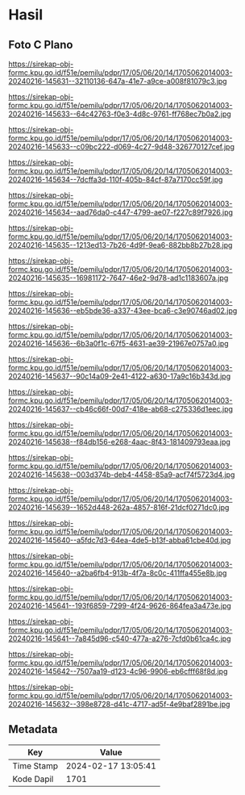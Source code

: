 # Hasil

## Foto C Plano

https://sirekap-obj-formc.kpu.go.id/f51e/pemilu/pdpr/17/05/06/20/14/1705062014003-20240216-145631--32110136-647a-41e7-a9ce-a008f81079c3.jpg

https://sirekap-obj-formc.kpu.go.id/f51e/pemilu/pdpr/17/05/06/20/14/1705062014003-20240216-145633--64c42763-f0e3-4d8c-9761-ff768ec7b0a2.jpg

https://sirekap-obj-formc.kpu.go.id/f51e/pemilu/pdpr/17/05/06/20/14/1705062014003-20240216-145633--c09bc222-d069-4c27-9d48-326770127cef.jpg

https://sirekap-obj-formc.kpu.go.id/f51e/pemilu/pdpr/17/05/06/20/14/1705062014003-20240216-145634--7dcffa3d-110f-405b-84cf-87a7170cc59f.jpg

https://sirekap-obj-formc.kpu.go.id/f51e/pemilu/pdpr/17/05/06/20/14/1705062014003-20240216-145634--aad76da0-c447-4799-ae07-f227c89f7926.jpg

https://sirekap-obj-formc.kpu.go.id/f51e/pemilu/pdpr/17/05/06/20/14/1705062014003-20240216-145635--1213ed13-7b26-4d9f-9ea6-882bb8b27b28.jpg

https://sirekap-obj-formc.kpu.go.id/f51e/pemilu/pdpr/17/05/06/20/14/1705062014003-20240216-145635--16981172-7647-46e2-9d78-ad1c1183607a.jpg

https://sirekap-obj-formc.kpu.go.id/f51e/pemilu/pdpr/17/05/06/20/14/1705062014003-20240216-145636--eb5bde36-a337-43ee-bca6-c3e90746ad02.jpg

https://sirekap-obj-formc.kpu.go.id/f51e/pemilu/pdpr/17/05/06/20/14/1705062014003-20240216-145636--6b3a0f1c-67f5-4631-ae39-21967e0757a0.jpg

https://sirekap-obj-formc.kpu.go.id/f51e/pemilu/pdpr/17/05/06/20/14/1705062014003-20240216-145637--90c14a09-2e41-4122-a630-17a9c16b343d.jpg

https://sirekap-obj-formc.kpu.go.id/f51e/pemilu/pdpr/17/05/06/20/14/1705062014003-20240216-145637--cb46c66f-00d7-418e-ab68-c275336d1eec.jpg

https://sirekap-obj-formc.kpu.go.id/f51e/pemilu/pdpr/17/05/06/20/14/1705062014003-20240216-145638--f84db156-e268-4aac-8f43-181409793eaa.jpg

https://sirekap-obj-formc.kpu.go.id/f51e/pemilu/pdpr/17/05/06/20/14/1705062014003-20240216-145638--003d374b-deb4-4458-85a9-acf74f5723d4.jpg

https://sirekap-obj-formc.kpu.go.id/f51e/pemilu/pdpr/17/05/06/20/14/1705062014003-20240216-145639--1652d448-262a-4857-816f-21dcf0271dc0.jpg

https://sirekap-obj-formc.kpu.go.id/f51e/pemilu/pdpr/17/05/06/20/14/1705062014003-20240216-145640--a5fdc7d3-64ea-4de5-b13f-abba61cbe40d.jpg

https://sirekap-obj-formc.kpu.go.id/f51e/pemilu/pdpr/17/05/06/20/14/1705062014003-20240216-145640--a2ba6fb4-913b-4f7a-8c0c-411ffa455e8b.jpg

https://sirekap-obj-formc.kpu.go.id/f51e/pemilu/pdpr/17/05/06/20/14/1705062014003-20240216-145641--193f6859-7299-4f24-9626-864fea3a473e.jpg

https://sirekap-obj-formc.kpu.go.id/f51e/pemilu/pdpr/17/05/06/20/14/1705062014003-20240216-145641--7a845d96-c540-477a-a276-7cfd0b61ca4c.jpg

https://sirekap-obj-formc.kpu.go.id/f51e/pemilu/pdpr/17/05/06/20/14/1705062014003-20240216-145642--7507aa19-d123-4c96-9906-eb6cfff68f8d.jpg

https://sirekap-obj-formc.kpu.go.id/f51e/pemilu/pdpr/17/05/06/20/14/1705062014003-20240216-145632--398e8728-d41c-4717-ad5f-4e9baf2891be.jpg


## Metadata

| Key        | Value               |
| ---------- | ------------------- |
| Time Stamp | 2024-02-17 13:05:41 |
| Kode Dapil | 1701                |



